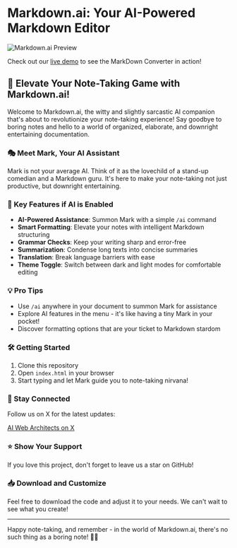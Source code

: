 # Markdown.ai: Your AI-Powered Markdown Editor

![Markdown.ai Preview](https://i.postimg.cc/MHjkjxDh/Markdown-AI-Professional-Markdown-Editor.png)

Check out our [live demo](https://markdown-converter.on-fleek.app) to see the MarkDown Converter in action!

## 🚀 Elevate Your Note-Taking Game with Markdown.ai!

Welcome to Markdown.ai, the witty and slightly sarcastic AI companion that's about to revolutionize your note-taking experience! Say goodbye to boring notes and hello to a world of organized, elaborate, and downright entertaining documentation.

### 🎭 Meet Mark, Your AI Assistant

Mark is not your average AI. Think of it as the lovechild of a stand-up comedian and a Markdown guru. It's here to make your note-taking not just productive, but downright entertaining.

### 🌟 Key Features if AI is Enabled

- **AI-Powered Assistance**: Summon Mark with a simple `/ai` command
- **Smart Formatting**: Elevate your notes with intelligent Markdown structuring
- **Grammar Checks**: Keep your writing sharp and error-free
- **Summarization**: Condense long texts into concise summaries
- **Translation**: Break language barriers with ease
- **Theme Toggle**: Switch between dark and light modes for comfortable editing

### 💡 Pro Tips

- Use `/ai` anywhere in your document to summon Mark for assistance
- Explore AI features in the menu - it's like having a tiny Mark in your pocket!
- Discover formatting options that are your ticket to Markdown stardom

### 🛠️ Getting Started

1. Clone this repository
2. Open `index.html` in your browser
3. Start typing and let Mark guide you to note-taking nirvana!

### 📣 Stay Connected

Follow us on X for the latest updates:

[AI Web Architects on X](https://x.com/aiwebarchitects)

### ⭐ Show Your Support

If you love this project, don't forget to leave us a star on GitHub!

### 📥 Download and Customize

Feel free to download the code and adjust it to your needs. We can't wait to see what you create!

---

Happy note-taking, and remember - in the world of Markdown.ai, there's no such thing as a boring note! 🚀📝
